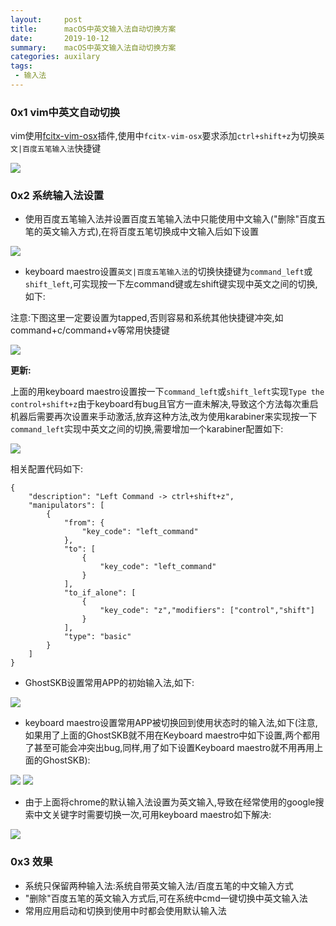 ```yaml
---
layout:     post
title:      macOS中英文输入法自动切换方案
date:       2019-10-12
summary:    macOS中英文输入法自动切换方案
categories: auxilary
tags:
 - 输入法
---
```


### 0x1 vim中英文自动切换

vim使用[fcitx-vim-osx][1]插件,使用中`fcitx-vim-osx`要求添加`ctrl+shift+z`为切换`英文|百度五笔输入法`快捷键

<img src="https://raw.githubusercontent.com/3xp10it/pic/master/mRzx6z.png" data-action="zoom">

### 0x2 系统输入法设置

+ 使用百度五笔输入法并设置百度五笔输入法中只能使用中文输入("删除"百度五笔的英文输入方式),在将百度五笔切换成中文输入后如下设置

<img src="https://raw.githubusercontent.com/3xp10it/pic/master/NJF1tI.png" data-action="zoom">

+ keyboard maestro设置`英文|百度五笔输入法`的切换快捷键为`command_left`或`shift_left`,可实现按一下左command键或左shift键实现中英文之间的切换,如下:

注意:下图这里一定要设置为tapped,否则容易和系统其他快捷键冲突,如command+c/command+v等常用快捷键

<img src="https://raw.githubusercontent.com/3xp10it/pic/master/g9zQJi.png" data-action="zoom">

**更新:**

上面的用keyboard maestro设置按一下`command_left`或`shift_left`实现`Type the control+shift+z`由于keyboard有bug且官方一直未解决,导致这个方法每次重启机器后需要再次设置来手动激活,放弃这种方法,改为使用karabiner来实现按一下`command_left`实现中英文之间的切换,需要增加一个karabiner配置如下:

<img src="https://raw.githubusercontent.com/3xp10it/pic/master/uYX98P.png" data-action="zoom">

相关配置代码如下:

```
{
    "description": "Left Command -> ctrl+shift+z",
    "manipulators": [
        {
            "from": {
                "key_code": "left_command"
            },
            "to": [
                {
                    "key_code": "left_command"
                }
            ],
            "to_if_alone": [
                {
                    "key_code": "z","modifiers": ["control","shift"]
                }
            ],
            "type": "basic"
        }
    ]
}

```

+ GhostSKB设置常用APP的初始输入法,如下:

<img src="https://raw.githubusercontent.com/3xp10it/pic/master/APlu00.png" data-action="zoom">

+ keyboard maestro设置常用APP被切换回到使用状态时的输入法,如下(注意,如果用了上面的GhostSKB就不用在Keyboard maestro中如下设置,两个都用了甚至可能会冲突出bug,同样,用了如下设置Keyboard maestro就不用再用上面的GhostSKB):

<img src="https://raw.githubusercontent.com/3xp10it/pic/master/jLt7Y1.png" data-action="zoom">

<img src="https://raw.githubusercontent.com/3xp10it/pic/master/rGc5XT.png" data-action="zoom">

+ 由于上面将chrome的默认输入法设置为英文输入,导致在经常使用的google搜索中文关键字时需要切换一次,可用keyboard maestro如下解决:

<img src="https://raw.githubusercontent.com/3xp10it/pic/master/Rwfy3l.png" data-action="zoom">

### 0x3 效果

+ 系统只保留两种输入法:系统自带英文输入法/百度五笔的中文输入方式
+ "删除"百度五笔的英文输入方式后,可在系统中cmd一键切换中英文输入法
+ 常用应用启动和切换到使用中时都会使用默认输入法

[1]: https://github.com/CodeFalling/fcitx-vim-osx
